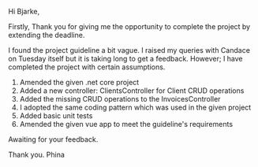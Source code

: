 Hi Bjarke,

Firstly, Thank you for giving me the opportunity to complete the project by extending the deadline.

I found the project guideline a bit vague. I raised my queries with Candace on Tuesday itself but it is taking long to get a feedback. However; I have completed the project with certain assumptions.

1. Amended the given .net core project
2. Added a new controller: ClientsController for Client CRUD operations
3. Added the missing CRUD operations to the InvoicesController
4. I adopted the same coding pattern which was used in the given project
5. Added basic unit tests
6. Amended the given vue app to meet the guideline's requirements

Awaiting for your feedback.

Thank you.
Phina
